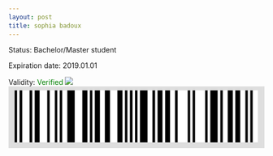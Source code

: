 ```yaml
---
layout: post
title: sophia badoux
---
```


Status: Bachelor/Master student

Expiration date: 2019.01.01

Validity: <font color="green"> Verified</font> 
![](/members/img/sophia_badoux.png)
![](/members/img/bar.png)
